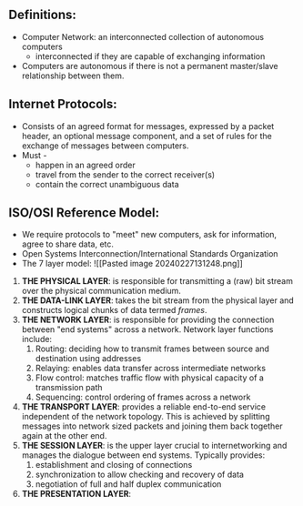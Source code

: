 ## Definitions:
- Computer Network: an interconnected collection of autonomous computers
	- interconnected if they are capable of exchanging information
- Computers are autonomous if there is not a permanent master/slave relationship between them. 

## Internet Protocols:
- Consists of an agreed format for messages, expressed by a packet header, an optional message component, and a set of rules for the exchange of messages between computers.
- Must -
	- happen in an agreed order
	- travel from the sender to the correct receiver(s)
	- contain the correct unambiguous data

## ISO/OSI Reference Model:
- We require protocols to "meet" new computers, ask for information, agree to share data, etc.
- Open Systems Interconnection/International Standards Organization
- The 7 layer model:
![[Pasted image 20240227131248.png]]
1. **THE PHYSICAL LAYER**: is responsible for transmitting a (raw) bit stream over the physical communication medium. 
2. **THE DATA-LINK LAYER**: takes the bit stream from the physical layer and constructs logical chunks of data termed *frames*.
3. **THE NETWORK LAYER**: is responsible for providing the connection between "end systems" across a network. Network layer functions include:
	1. Routing: deciding how to transmit frames between source and destination using addresses
	2. Relaying: enables data transfer across intermediate networks
	3. Flow control: matches traffic flow with physical capacity of a transmission path
	4. Sequencing: control ordering of frames across a network
4. **THE TRANSPORT LAYER**: provides a reliable end-to-end service independent of the network topology. This is achieved by splitting messages into network sized packets and joining them back together again at the other end.
5. **THE SESSION LAYER**: is the upper layer crucial to internetworking and manages the dialogue between end systems. Typically provides:
	1. establishment and closing of connections
	2. synchronization to allow checking and recovery of data
	3. negotiation of full and half duplex communication
6. **THE PRESENTATION LAYER**: 